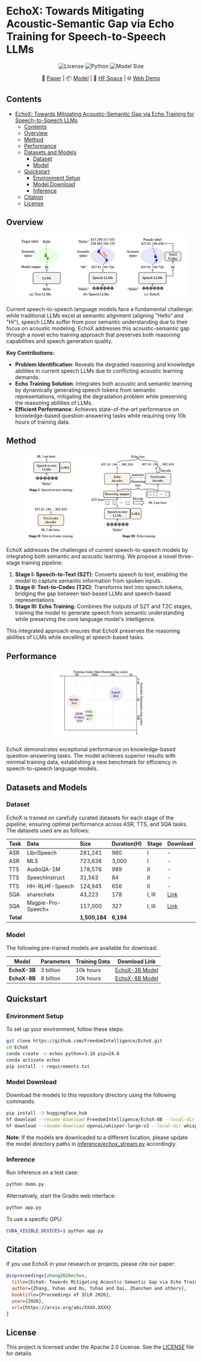 # EchoX: Towards Mitigating Acoustic-Semantic Gap via Echo Training for Speech-to-Speech LLMs

<!-- > **EchoX: Towards Mitigating Acoustic-Semantic Gap via Echo Training for Speech-to-Speech LLMs**  
> Yuhao Zhang, Yuhao Du, Zhanchen Dai, et al. — *Under review at ICLR 2026*  
> 📄 [Paper (to be added)](https://arxiv.org/abs/XXXX.XXXX) -->

<p align="center">
  <img src="https://img.shields.io/badge/License-Apache2.0-blue.svg" alt="License">
  <img src="https://img.shields.io/badge/Python-3.10+-green.svg" alt="Python">
  <img src="https://img.shields.io/badge/Model-8B%7C3B-orange.svg" alt="Model Size">
</p>

<p align="center">
   📄 <a href="https://arxiv.org/abs/XXXX.XXXX">Paper</a> |
   📦 <a href="https://huggingface.co/FreedomIntelligence/EchoX-8B">Model</a> | 🚀 
  <a href="https://huggingface.co/spaces/FreedomIntelligence/EchoX"> HF Space</a> | 🌐 
  <a href="https://freedomintelligence.github.io/EchoX">Web Demo</a>
</p>


## Contents
- [EchoX: Towards Mitigating Acoustic-Semantic Gap via Echo Training for Speech-to-Speech LLMs](#echox-towards-mitigating-acoustic-semantic-gap-via-echo-training-for-speech-to-speech-llms)
  - [Contents](#contents)
  - [Overview](#overview)
  - [Method](#method)
  - [Performance](#performance)
  - [Datasets and Models](#datasets-and-models)
    - [Dataset](#dataset)
    - [Model](#model)
  - [Quickstart](#quickstart)
    - [Environment Setup](#environment-setup)
    - [Model Download](#model-download)
    - [Inference](#inference)
  - [Citation](#citation)
  - [License](#license)

## Overview

<p align="center">
  <img src="asset/problem_figure.png" alt="Problem" style="width:90%;">
</p>

Current speech-to-speech language models face a fundamental challenge: while traditional LLMs excel at semantic alignment (aligning "Hello" and "Hi"), speech LLMs suffer from poor semantic understanding due to their focus on acoustic modeling. EchoX addresses this acoustic-semantic gap through a novel echo training approach that preserves both reasoning capabilities and speech generation quality.

**Key Contributions:**
- **Problem Identification**: Reveals the degraded reasoning and knowledge abilities in current speech LLMs due to conflicting acoustic learning demands.
- **Echo Training Solution**: Integrates both acoustic and semantic learning by dynamically generating speech tokens from semantic representations, mitigating the degradation problem while preserving the reasoning abilities of LLMs.
- **Efficient Performance**: Achieves state-of-the-art performance on knowledge-based question-answering tasks while requiring only 10k hours of training data.

## Method

<p align="center">
  <img src="asset/method.png" alt="Method" style="width:80%;">
</p>

EchoX addresses the challenges of current speech-to-speech models by integrating both semantic and acoustic learning. We propose a novel three-stage training pipeline:

1. **Stage I: Speech-to-Text (S2T)**: Converts speech to text, enabling the model to capture semantic information from spoken inputs.
2. **Stage II: Text-to-Codec (T2C)**: Transforms text into speech tokens, bridging the gap between text-based LLMs and speech-based representations.
3. **Stage III: Echo Training**: Combines the outputs of S2T and T2C stages, training the model to generate speech from semantic understanding while preserving the core language model's intelligence.

This integrated approach ensures that EchoX preserves the reasoning abilities of LLMs while excelling at speech-based tasks.

## Performance

<p align="center">
  <img src="asset/performance.png" alt="Performance" style="width:50%;">
</p>

EchoX demonstrates exceptional performance on knowledge-based question-answering tasks. The model achieves superior results with minimal training data, establishing a new benchmark for efficiency in speech-to-speech language models.

## Datasets and Models

### Dataset
EchoX is trained on carefully curated datasets for each stage of the pipeline, ensuring optimal performance across ASR, TTS, and SQA tasks. The datasets used are as follows:

| Task      | Data                | Size        | Duration(H) | Stage  | Download                                                                    |
| :-------- | :------------------ | :---------- | :---------- | :----- | :-------------------------------------------------------------------------- |
| ASR       | LibriSpeech         | 281,241     | 960         | I      | -                                                                           |
| ASR       | MLS                 | 723,636     | 3,000       | I      | -                                                                           |
| TTS       | AudioQA-1M          | 178,576     | 989         | II     | -                                                                           |
| TTS       | SpeechInstruct      | 31,563      | 84          | II     | -                                                                           |
| TTS       | HH-RLHF-Speech      | 124,945     | 656         | II     | -                                                                           |
| SQA       | sharechatx          | 43,223      | 178         | I, III | [Link](https://huggingface.co/datasets/KurtDu/EchoX-Dialogues) |
| SQA       | Magpie-Pro-Speech+   | 117,000     | 327         | I, III | [Link](https://huggingface.co/datasets/KurtDu/EchoX-Dialogues) |
| **Total** |                     | **1,500,184** | **6,194**   |        |                                                                             |

### Model
The following pre-trained models are available for download:

| Model        | Parameters | Training Data | Download Link                                      |
| ------------ | ---------- | ------------- | -------------------------------------------------- |
| **EchoX-3B** | 3 billion  | 10k hours     | [EchoX-3B Model](https://huggingface.co/FreedomIntelligence/EchoX-3B) |
| **EchoX-8B** | 8 billion  | 10k hours     | [EchoX-8B Model](https://huggingface.co/FreedomIntelligence/EchoX-8B) |

## Quickstart

### Environment Setup
To set up your environment, follow these steps:
```bash
git clone https://github.com/FreedomIntelligence/EchoX.git
cd EchoX
conda create -n echox python=3.10 pip=24.0
conda activate echox
pip install -r requirements.txt
```

### Model Download
Download the models to this repository directory using the following commands:

```bash
pip install -U huggingface_hub
hf download --resume-download FreedomIntelligence/EchoX-8B --local-dir EchoX-8B
hf download --resume-download openai/whisper-large-v3 --local-dir whisper-large-v3
```

**Note**: If the models are downloaded to a different location, please update the model directory paths in [inference/echox_stream.py](inference/echox_stream.py) accordingly.

### Inference
Run inference on a test case:
```bash
python demo.py
```

Alternatively, start the Gradio web interface:
```bash
python app.py
```

To use a specific GPU:
```bash
CUDA_VISIBLE_DEVICES=1 python app.py
```

## Citation
If you use EchoX in your research or projects, please cite our paper:

```bibtex
@inproceedings{zhang2026echox,
  title={EchoX: Towards Mitigating Acoustic-Semantic Gap via Echo Training for Speech-to-Speech LLMs},
  author={Zhang, Yuhao and Du, Yuhao and Dai, Zhanchen and others},
  booktitle={Proceedings of ICLR 2026},
  year={2026},
  url={https://arxiv.org/abs/XXXX.XXXX}
}
```

## License
This project is licensed under the Apache 2.0 License. See the [LICENSE](LICENSE) file for details.
